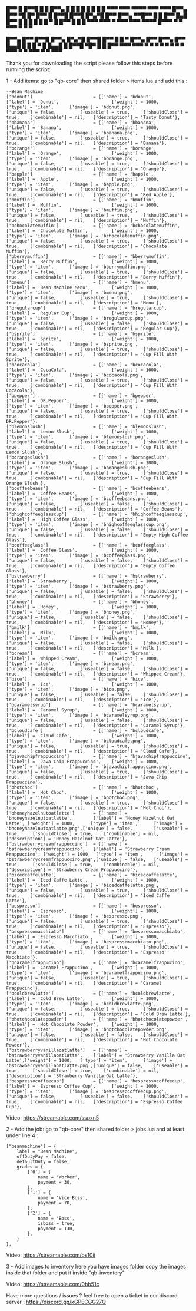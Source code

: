 █▀▀ █   █▀▀█ █  █ █▀▀▄
█   █   █  █ █  █ █  █
▀▀▀ ▀▀▀ ▀▀▀▀  ▀▀▀ ▀▀▀
█▀▀▄ █▀▀ ▀█ █▀ █▀▀ █   █▀▀█ █▀▀█ █▀▄▀█ █▀▀ █▀▀▄ ▀▀█▀▀
█  █ █▀▀  █▄█  █▀▀ █   █  █ █  █ █ ▀ █ █▀▀ █  █   █
▀▀▀  ▀▀▀   ▀   ▀▀▀ ▀▀▀ ▀▀▀▀ █▀▀▀ ▀   ▀ ▀▀▀ ▀  ▀   ▀

█▀▀▄ █▀▀ █▀▀█ █▀▀▄   █▀▄▀█ █▀▀█ █▀▀ █  █  ▀  █▀▀▄ █▀▀
█▀▀▄ █▀▀ █▄▄█ █  █   █ ▀ █ █▄▄█ █   █▀▀█ ▀█▀ █  █ █▀▀
▀▀▀  ▀▀▀ ▀  ▀ ▀  ▀   ▀   ▀ ▀  ▀ ▀▀▀ ▀  ▀ ▀▀▀ ▀  ▀ ▀▀▀

Thank you for downloading the script please follow this steps before running the script:

1 - Add items:
go to "qb-core" then shared folder > items.lua and add this : 

	--Bean Machine
	['bdonut'] 	         			 = {['name'] = 'bdonut', 						['label'] = 'Donut', 					['weight'] = 1000, 		['type'] = 'item', 		['image'] = 'bdonut.png', 				['unique'] = false, 		['useable'] = true, 	['shouldClose'] = true,	   ['combinable'] = nil,   ['description'] = 'Tasty Donut'},
	['bbanana'] 	         		 = {['name'] = 'bbanana', 						['label'] = 'Banana', 					['weight'] = 1000, 		['type'] = 'item', 		['image'] = 'bbanana.png', 				['unique'] = false, 		['useable'] = true, 	['shouldClose'] = true,	   ['combinable'] = nil,   ['description'] = 'Banana'},
	['borange'] 	         		 = {['name'] = 'borange', 						['label'] = 'Orange', 					['weight'] = 1000, 		['type'] = 'item', 		['image'] = 'borange.png', 				['unique'] = false, 		['useable'] = true, 	['shouldClose'] = true,	   ['combinable'] = nil,   ['description'] = 'Orange'},
	['bapple'] 	         			 = {['name'] = 'bapple', 						['label'] = 'Apple', 					['weight'] = 1000, 		['type'] = 'item', 		['image'] = 'bapple.png', 				['unique'] = false, 		['useable'] = true, 	['shouldClose'] = true,	   ['combinable'] = nil,   ['description'] = 'Red Apple'},
	['bmuffin'] 	         		 = {['name'] = 'bmuffin', 						['label'] = 'Muffin', 					['weight'] = 1000, 		['type'] = 'item', 		['image'] = 'bmuffin.png', 				['unique'] = false, 		['useable'] = true, 	['shouldClose'] = true,	   ['combinable'] = nil,   ['description'] = 'Muffin'},
	['bchocolatemuffin'] 	         = {['name'] = 'bchocolatemuffin', 				['label'] = 'Chocolate Muffin', 		['weight'] = 1000, 		['type'] = 'item', 		['image'] = 'bchocolatemuffin.png', 	['unique'] = false, 		['useable'] = true, 	['shouldClose'] = true,	   ['combinable'] = nil,   ['description'] = 'Chocolate Muffin'},
	['bberrymuffin'] 	         	 = {['name'] = 'bberrymuffin', 					['label'] = 'Berry Muffin', 			['weight'] = 1000, 		['type'] = 'item', 		['image'] = 'bberrymuffin.png', 		['unique'] = false, 		['useable'] = true, 	['shouldClose'] = true,	   ['combinable'] = nil,   ['description'] = 'Berry Muffin'},
	['bmenu'] 	         	 		 = {['name'] = 'bmenu', 						['label'] = 'Bean Machine Menu', 		['weight'] = 1000, 		['type'] = 'item', 		['image'] = 'bmenu.png', 				['unique'] = false, 		['useable'] = true, 	['shouldClose'] = true,	   ['combinable'] = nil,   ['description'] = 'Menu'},
	['bregularcup'] 	         	 = {['name'] = 'bregularcup', 					['label'] = 'Regular Cup', 				['weight'] = 1000, 		['type'] = 'item', 		['image'] = 'bregularcup.png', 			['unique'] = false, 		['useable'] = false, 	['shouldClose'] = true,	   ['combinable'] = nil,   ['description'] = 'Regular Cup'},
	['bsprite'] 	         	 	 = {['name'] = 'bsprite', 						['label'] = 'Sprite', 					['weight'] = 1000, 		['type'] = 'item', 		['image'] = 'bsprite.png', 				['unique'] = false, 		['useable'] = true, 	['shouldClose'] = true,	   ['combinable'] = nil,   ['description'] = 'Cup Fill With Sprite'},
	['bcocacola'] 	         	 	 = {['name'] = 'bcocacola', 					['label'] = 'CocaCola', 				['weight'] = 1000, 		['type'] = 'item', 		['image'] = 'bcocacola.png', 			['unique'] = false, 		['useable'] = true, 	['shouldClose'] = true,	   ['combinable'] = nil,   ['description'] = 'Cup Fill With Cocacola'},
	['bpepper'] 	         	 	 = {['name'] = 'bpepper', 						['label'] = 'DR.Pepper', 				['weight'] = 1000, 		['type'] = 'item', 		['image'] = 'bpepper.png', 				['unique'] = false, 		['useable'] = true, 	['shouldClose'] = true,	   ['combinable'] = nil,   ['description'] = 'Cup Fill With DR.Pepper'},
	['blemonslush'] 	         	 = {['name'] = 'blemonslush', 					['label'] = 'Lemon Slush', 				['weight'] = 1000, 		['type'] = 'item', 		['image'] = 'blemonslush.png', 			['unique'] = false, 		['useable'] = true, 	['shouldClose'] = true,	   ['combinable'] = nil,   ['description'] = 'Cup Fill With Lemon Slush'},
	['borangeslush'] 	         	 = {['name'] = 'borangeslush', 					['label'] = 'Orange Slush', 			['weight'] = 1000, 		['type'] = 'item', 		['image'] = 'borangeslush.png', 		['unique'] = false, 		['useable'] = true, 	['shouldClose'] = true,	   ['combinable'] = nil,   ['description'] = 'Cup Fill With Orange Slush'},
	['bcoffeebeans'] 	         	 = {['name'] = 'bcoffeebeans', 					['label'] = 'Coffee Beans', 			['weight'] = 1000, 		['type'] = 'item', 		['image'] = 'bcoffeebeans.png', 		['unique'] = false, 		['useable'] = false, 	['shouldClose'] = true,	   ['combinable'] = nil,   ['description'] = 'Coffee Beans'},
	['bhighcoffeeglasscup'] 	     = {['name'] = 'bhighcoffeeglasscup', 			['label'] = 'High Coffee Glass', 		['weight'] = 1000, 		['type'] = 'item', 		['image'] = 'bhighcoffeeglasscup.png', 	['unique'] = false, 		['useable'] = false, 	['shouldClose'] = true,	   ['combinable'] = nil,   ['description'] = 'Empty High Coffee Glass'},
	['bcoffeeglass'] 	     		 = {['name'] = 'bcoffeeglass', 					['label'] = 'Coffee Glass', 			['weight'] = 1000, 		['type'] = 'item', 		['image'] = 'bcoffeeglass.png', 		['unique'] = false, 		['useable'] = false, 	['shouldClose'] = true,	   ['combinable'] = nil,   ['description'] = 'Empty Coffee Glass'},
	['bstrawberry'] 	     		 = {['name'] = 'bstrawberry', 					['label'] = 'Strawberry', 				['weight'] = 1000, 		['type'] = 'item', 		['image'] = 'bstrawberry.png', 			['unique'] = false, 		['useable'] = false, 	['shouldClose'] = true,	   ['combinable'] = nil,   ['description'] = 'Strawberry'},
	['bhoney'] 	     		 		 = {['name'] = 'bhoney', 						['label'] = 'Honey', 					['weight'] = 1000, 		['type'] = 'item', 		['image'] = 'bhoney.png', 				['unique'] = false, 		['useable'] = false, 	['shouldClose'] = true,	   ['combinable'] = nil,   ['description'] = 'Honey'},
	['bmilk'] 	     		 		 = {['name'] = 'bmilk', 						['label'] = 'Milk', 					['weight'] = 1000, 		['type'] = 'item', 		['image'] = 'bmilk.png', 				['unique'] = false, 		['useable'] = false, 	['shouldClose'] = true,	   ['combinable'] = nil,   ['description'] = 'Milk'},
	['bcream'] 	     		 		 = {['name'] = 'bcream', 						['label'] = 'Whipped Cream', 			['weight'] = 1000, 		['type'] = 'item', 		['image'] = 'bcream.png', 				['unique'] = false, 		['useable'] = false, 	['shouldClose'] = true,	   ['combinable'] = nil,   ['description'] = 'Whipped Cream'},
	['bice'] 	     		 		 = {['name'] = 'bice', 							['label'] = 'Ice', 						['weight'] = 1000, 		['type'] = 'item', 		['image'] = 'bice.png', 				['unique'] = false, 		['useable'] = false, 	['shouldClose'] = true,	   ['combinable'] = nil,   ['description'] = 'Ice'},
	['bcaramelsyrup'] 	     		 = {['name'] = 'bcaramelsyrup', 			    ['label'] = 'Caramel Syrup', 			['weight'] = 1000, 		['type'] = 'item', 		['image'] = 'bcaramelsyrup.png', 		['unique'] = false, 		['useable'] = false, 	['shouldClose'] = true,	   ['combinable'] = nil,   ['description'] = 'Caramel Syrup'},
	['bcloudcafe'] 	     		 	 = {['name'] = 'bcloudcafe', 					['label'] = 'Cloud Cafe', 				['weight'] = 1000, 		['type'] = 'item', 		['image'] = 'bcloudcafe.png', 			['unique'] = false, 		['useable'] = true, 	['shouldClose'] = true,	   ['combinable'] = nil,   ['description'] = 'Cloud Cafe'},
	['bjavachipfrappuccino'] 	     = {['name'] = 'bjavachipfrappuccino', 			['label'] = 'Java Chip Frappuccino', 	['weight'] = 1000, 		['type'] = 'item', 		['image'] = 'bjavachipfrappuccino.png', ['unique'] = false, 		['useable'] = true, 	['shouldClose'] = true,	   ['combinable'] = nil,   ['description'] = 'Java Chip Frappuccino'},
	['bhotchoc'] 	     		     = {['name'] = 'bhotchoc', 						['label'] = 'Hot Choc', 				['weight'] = 1000, 		['type'] = 'item', 		['image'] = 'bhotchoc.png', 			['unique'] = false, 		['useable'] = true, 	['shouldClose'] = true,	   ['combinable'] = nil,   ['description'] = 'Hot Choc'},
	['bhoneyhazelnutoatlatte'] 	     = {['name'] = 'bhoneyhazelnutoatlatte', 		['label'] = 'Honey Hazelnut Oat Latte', ['weight'] = 1000, 		['type'] = 'item', 		['image'] = 'bhoneyhazelnutoatlatte.png',['unique'] = false, 		['useable'] = true, 	['shouldClose'] = true,	   ['combinable'] = nil,   ['description'] = 'Honey Hazelnut Oat Latte'},
	['bstrawberrycreamfrappuccino']  = {['name'] = 'bstrawberrycreamfrappuccino', 	['label'] = 'Strawberry Cream Frappuccino', ['weight'] = 1000, 	['type'] = 'item', 		['image'] = 'bstrawberrycreamfrappuccino.png',['unique'] = false, 	['useable'] = true, 	['shouldClose'] = true,	   ['combinable'] = nil,   ['description'] = 'Strawberry Cream Frappuccino'},
	['bicedcaffelatte'] 	         = {['name'] = 'bicedcaffelatte', 				['label'] = 'Iced Caffe Latte', 		['weight'] = 1000, 		['type'] = 'item', 		['image'] = 'bicedcaffelatte.png', 		['unique'] = false, 		['useable'] = true, 	['shouldClose'] = true,	   ['combinable'] = nil,   ['description'] = 'Iced Caffe Latte'},
	['bespresso'] 	     		 	 = {['name'] = 'bespresso', 					['label'] = 'Espresso', 				['weight'] = 1000, 		['type'] = 'item', 		['image'] = 'bespresso.png', 			['unique'] = false, 		['useable'] = true, 	['shouldClose'] = true,	   ['combinable'] = nil,   ['description'] = 'Espresso'},
	['bespressomacchiato'] 	     	 = {['name'] = 'bespressomacchiato', 			['label'] = 'Espresso Macchiato', 		['weight'] = 1000, 		['type'] = 'item', 		['image'] = 'bespressomacchiato.png', 	['unique'] = false, 		['useable'] = true, 	['shouldClose'] = true,	   ['combinable'] = nil,   ['description'] = 'Espresso Macchiato'},
	['bcaramelfrappucino'] 	     	 = {['name'] = 'bcaramelfrappucino', 			['label'] = 'Caramel Frappucino', 		['weight'] = 1000, 		['type'] = 'item', 		['image'] = 'bcaramelfrappucino.png', 	['unique'] = false, 		['useable'] = true, 	['shouldClose'] = true,	   ['combinable'] = nil,   ['description'] = 'Caramel Frappucino'},
	['bcoldbrewlatte'] 	     	 	 = {['name'] = 'bcoldbrewlatte', 				['label'] = 'Cold Brew Latte', 			['weight'] = 1000, 		['type'] = 'item', 		['image'] = 'bcoldbrewlatte.png', 		['unique'] = false, 		['useable'] = true, 	['shouldClose'] = true,	   ['combinable'] = nil,   ['description'] = 'Cold Brew Latte'},
	['bhotchocolatepowder'] 	     = {['name'] = 'bhotchocolatepowder', 			['label'] = 'Hot Chocolate Powder', 	['weight'] = 1000, 		['type'] = 'item', 		['image'] = 'bhotchocolatepowder.png', 	['unique'] = false, 		['useable'] = false, 	['shouldClose'] = true,	   ['combinable'] = nil,   ['description'] = 'Hot Chocolate Powder'},
	['bstrawberryvanillaoatlatte'] 	 = {['name'] = 'bstrawberryvanillaoatlatte',	['label'] = 'Strawberry Vanilla Oat Latte',['weight'] = 1000, 	['type'] = 'item', 		['image'] = 'bstrawberryvanillaoatlatte.png',['unique'] = false, 	['useable'] = true, 	['shouldClose'] = true,	   ['combinable'] = nil,   ['description'] = 'Strawberry Vanilla Oat Latte'},
	['bespressocoffeecup'] 	 		 = {['name'] = 'bespressocoffeecup',			['label'] = 'Espresso Coffee Cup',		['weight'] = 1000, 		['type'] = 'item', 		['image'] = 'bespressocoffeecup.png',	['unique'] = false, 		['useable'] = false, 	['shouldClose'] = true,	   ['combinable'] = nil,   ['description'] = 'Espresso Coffee Cup'},
    

Video: https://streamable.com/sspxn5

2 - Add the job:
go to "qb-core" then shared folder > jobs.lua and at least under line 4 :

    ["beanmachine"] = {
        label = "Bean Machine",
        offDutyPay = false,
        defaultDuty = false,
        grades = {
            ['0'] = {
                name = 'Worker',
                payment = 30,
            },
            ['1'] = {
                name = 'Vice Boss',
                payment = 70,
            },
            ['2'] = {
                name = 'Boss',
                isboss = true,
                payment = 130,
            },
        }
    },

Video: https://streamable.com/os10ii

3 - Add images to inventory
here you have images folder copy the images inside that folder and put it inside "qb-inventory"

Video: https://streamable.com/0bb51c

Have more questions / issues ? feel free to open a ticket in our discord server : https://discord.gg/kGPECGG27Q
